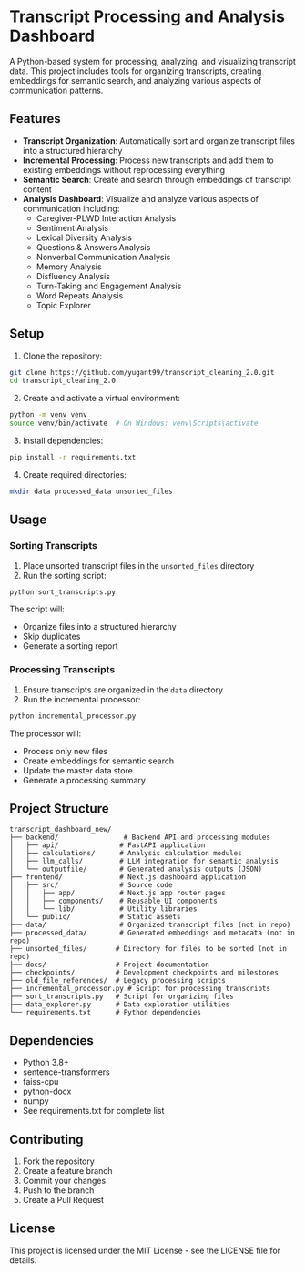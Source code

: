 # Transcript Processing and Analysis Dashboard

A Python-based system for processing, analyzing, and visualizing transcript data. This project includes tools for organizing transcripts, creating embeddings for semantic search, and analyzing various aspects of communication patterns.

## Features

- **Transcript Organization**: Automatically sort and organize transcript files into a structured hierarchy
- **Incremental Processing**: Process new transcripts and add them to existing embeddings without reprocessing everything
- **Semantic Search**: Create and search through embeddings of transcript content
- **Analysis Dashboard**: Visualize and analyze various aspects of communication including:
  - Caregiver-PLWD Interaction Analysis
  - Sentiment Analysis
  - Lexical Diversity Analysis
  - Questions & Answers Analysis
  - Nonverbal Communication Analysis
  - Memory Analysis
  - Disfluency Analysis
  - Turn-Taking and Engagement Analysis
  - Word Repeats Analysis
  - Topic Explorer

## Setup

1. Clone the repository:
```bash
git clone https://github.com/yugant99/transcript_cleaning_2.0.git
cd transcript_cleaning_2.0
```

2. Create and activate a virtual environment:
```bash
python -m venv venv
source venv/bin/activate  # On Windows: venv\Scripts\activate
```

3. Install dependencies:
```bash
pip install -r requirements.txt
```

4. Create required directories:
```bash
mkdir data processed_data unsorted_files
```

## Usage

### Sorting Transcripts

1. Place unsorted transcript files in the `unsorted_files` directory
2. Run the sorting script:
```bash
python sort_transcripts.py
```

The script will:
- Organize files into a structured hierarchy
- Skip duplicates
- Generate a sorting report

### Processing Transcripts

1. Ensure transcripts are organized in the `data` directory
2. Run the incremental processor:
```bash
python incremental_processor.py
```

The processor will:
- Process only new files
- Create embeddings for semantic search
- Update the master data store
- Generate a processing summary

## Project Structure

```
transcript_dashboard_new/
├── backend/                # Backend API and processing modules
│   ├── api/               # FastAPI application
│   ├── calculations/      # Analysis calculation modules
│   ├── llm_calls/         # LLM integration for semantic analysis
│   └── outputfile/        # Generated analysis outputs (JSON)
├── frontend/              # Next.js dashboard application
│   ├── src/               # Source code
│   │   ├── app/           # Next.js app router pages
│   │   ├── components/    # Reusable UI components
│   │   └── lib/           # Utility libraries
│   └── public/            # Static assets
├── data/                  # Organized transcript files (not in repo)
├── processed_data/        # Generated embeddings and metadata (not in repo)
├── unsorted_files/       # Directory for files to be sorted (not in repo)
├── docs/                 # Project documentation
├── checkpoints/          # Development checkpoints and milestones
├── old_file_references/  # Legacy processing scripts
├── incremental_processor.py # Script for processing transcripts
├── sort_transcripts.py   # Script for organizing files
├── data_explorer.py      # Data exploration utilities
└── requirements.txt      # Python dependencies
```

## Dependencies

- Python 3.8+
- sentence-transformers
- faiss-cpu
- python-docx
- numpy
- See requirements.txt for complete list

## Contributing

1. Fork the repository
2. Create a feature branch
3. Commit your changes
4. Push to the branch
5. Create a Pull Request

## License

This project is licensed under the MIT License - see the LICENSE file for details.
